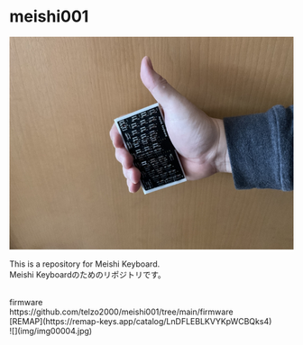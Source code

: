 # meishi001

![](img/img00001.jpg)

This is a repository for Meishi Keyboard.
<br>
Meishi Keyboardのためのリポジトリです。
<br>

<br>
firmware
<br>
https://github.com/telzo2000/meishi001/tree/main/firmware

<br>
[REMAP](https://remap-keys.app/catalog/LnDFLEBLKVYKpWCBQks4)

<br>
![](img/img00004.jpg)

